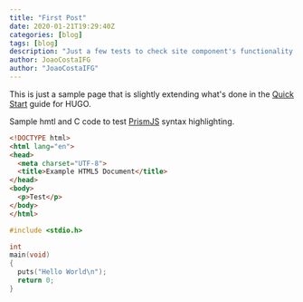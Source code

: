 ```yaml
---
title: "First Post"
date: 2020-01-21T19:29:40Z
categories: [blog]
tags: [blog]
description: "Just a few tests to check site component's functionality."
author: JoaoCostaIFG
author: "JoaoCostaIFG"
---
```


This is just a sample page that is slightly extending what's done in the
[Quick Start](https://gohugo.io/getting-started/quick-start/) guide for HUGO.  

Sample hmtl and C code to test [PrismJS](https://prismjs.com/) syntax
highlighting.  

```html
<!DOCTYPE html>
<html lang="en">
<head>
  <meta charset="UTF-8">
  <title>Example HTML5 Document</title>
</head>
<body>
  <p>Test</p>
</body>
</html>
```

```c
#include <stdio.h>

int
main(void)
{
  puts("Hello World\n");
  return 0;
}
```
